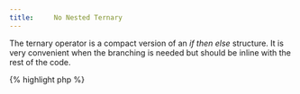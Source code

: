 ```yaml
---
title:     No Nested Ternary
---
```


The ternary operator is a compact version of an _if then else_ structure. It is very convenient when the branching is needed but should be inline with the rest of the code.

{% highlight php %}
<?php
print 'Result : '.( $success ? 'transaction succeded' : 'transaction failed');

{% endhighlight %}


Ternary operators may be nested. This very quickly degrades the readability of the code.

{% highlight php %}
<?php
print 'Result : '.( $success ? $christmas ? 'transaction success and you get a gift' : 'transaction success' : 'transaction failed');

{% endhighlight %}


It should also be mentioned that ternaries may not produce the expected result when nesting them if no parentheses are used. For example: 

{% highlight php %}
<?php
echo $foo ? 'a' : $bar ? 'b' : 'c';

{% endhighlight %}


These are the result for all values of `$foo` and `$bar`: 

`$foo`  | `$bar`  | result
------- | ------- | ------
`true`  | `true`  | b
`true`  | `false` | b
`false` | `true`  | b
`false` | `false` | c


It is recommended to avoid nesting ternary operators. 


### Rule Details

Ternary operators are fine. Nesting them hurts. 

The following code will raise a warning: 

{% highlight php %}
<?php
$foo ? 'a' : $bar ? 'b' : 'c';

$foo ?: $bar ? 'b' : 'c';

$foo ?: $bar ?: 'c';

{% endhighlight %}{: .warning }


The following code is legit: 

{% highlight php %}
<?php
$a = $bar ? 'b' : 'c';
$d = $foo ? 'a' : $b;

if ($foo) {
	$d = 'a';
} elseif ($bar) {
	$d = 'b';
} else {
	$d = 'c';
}

{% endhighlight %}{: .good }

